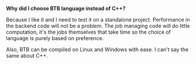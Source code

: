 **Why did I choose BTB language instead of C++?**

Because I like it and I need to test it on a standalone project.
Performance in the backend code will not be a problem.
The job managing code will do little computation, it's the jobs themselves that take time so
the choice of language is purely based on preference.

Also, BTB can be compiled on Linux and Windows with ease. I can't say the same about C++.
